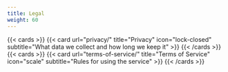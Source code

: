```yaml
---
title: Legal
weight: 60
---
```

{{< cards >}}
  {{< card url="privacy/" title="Privacy" icon="lock-closed" subtitle="What data we collect and how long we keep it" >}}
{{< /cards >}}
{{< cards >}}
  {{< card url="terms-of-service/" title="Terms of Service" icon="scale" subtitle="Rules for using the service" >}}
{{< /cards >}}


